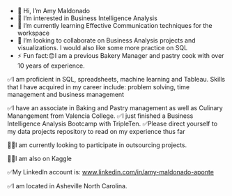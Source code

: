 - 👋 Hi, I’m Amy Maldonado
- 👀 I’m interested in Business Intelligence Analysis
- 🌱 I’m currently learning Effective Communication techniques for the workspace 
- 💞️ I’m looking to collaborate on Business Analysis projects and visualizations. I would also like some more practice on SQL
- ⚡ Fun fact:😊I am a previous Bakery Manager and pastry cook with over 10 years of experience. 

✅I am proficient in SQL, spreadsheets, machine learning and Tableau. Skills that I have acquired in my career include: problem solving, time management and business management

✅I have an associate in Baking and Pastry management as well as Culinary Manangement from Valencia College.
✅I just finished a Business Intelligence Analysis Bootcamp with TripleTen.
✅Please direct yourself to my data projects repository to read on my experience thus far

🚀🚀I am currently looking to participate in outsourcing projects.

🚀🚀I am also on Kaggle

✅My LinkedIn account is: www.linkedin.com/in/amy-maldonado-aponte

✅I am located in Asheville North Carolina.

<!---
amely314/amely314 is a ✨ special ✨ repository because its `README.md` (this file) appears on your GitHub profile.
You can click the Preview link to take a look at your changes.
--->
